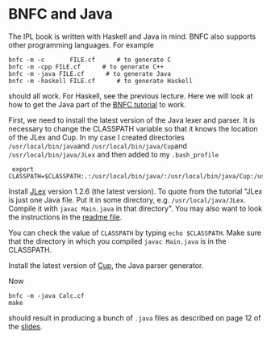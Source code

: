 # BNFC and Java

The IPL book is written with Haskell and Java in mind. BNFC also supports other programming languages. For example

    bnfc -m -c       FILE.cf      # to generate C
    bnfc -m -cpp FILE.cf      # to generate C++
    bnfc -m -java FILE.cf      # to generate Java
    bnfc -m -haskell FILE.cf      # to generate Haskell
    
should all work. For Haskell, see the previous lecture. Here we will look at how to get the 
Java part of the [BNFC tutorial](http://bnfc.digitalgrammars.com/tutorial/bnfc-tutorial.html) to work.

First, we need to install the latest version of the Java lexer and parser. It is necessary to change the CLASSPATH variable so that
it knows the location of the JLex and Cup. In my case I created directories `/usr/local/bin/java`and `/usr/local/bin/java/Cup`and `/usr/local/bin/java/JLex` and then added to my `.bash_profile`

     export CLASSPATH=$CLASSPATH:.:/usr/local/bin/java/:/usr/local/bin/java/Cup:/usr/local/bin/java/JLex

Install [JLex](http://www.cs.princeton.edu/~appel/modern/java/JLex/) version 1.2.6 (the latest version). To quote from the tutorial "JLex is just one Java file. Put it in some directory, e.g. `/usr/local/java/JLex`. Compile it with `javac Main.java` in that directory". You may also want to look the instructions in the [readme file](http://www.cs.princeton.edu/~appel/modern/java/JLex/current/README). 

You can check the value of `CLASSPATH` by typing `echo $CLASSPATH`. Make sure that the directory in which you compiled `javac Main.java` is in the CLASSPATH.

Install the latest version of [Cup](http://www2.cs.tum.edu/projects/cup/), the Java parser generator.

Now

    bnfc -m -java Calc.cf
    make
 
should result in producing a bunch of `.java` files as described on page 12 of the [slides](http://www.grammaticalframework.org/ipl-book/slides/2-slides-ipl-book.pdf).




   
